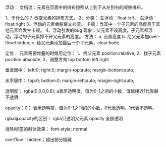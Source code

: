浮动：
文档流：元素在页面中的排布按照从上到下从左到右的顺序排布。

1、干什么的？
改变元素的排布方式。
2、分类：
左浮动：float:left、
右浮动：float:right
3、浮动的元素会脱离文档流。
卡顿：当其中一个子元素的高度高于其他元素会发生卡顿。
4、浮动引发的bug
现象：父元素不设高度，子元素都浮动，浮动的子元素撑不开父元素的高度。
方法：
      a. 设置高度
      b. 给父元素加over-flow:hidden;
      c. 给父元素添加最后一个子元素，clear:both;

定位：
元素需要堆叠的时候用定位：
1、找父元素 position:relative;
2、找子元素 position:absolute;
3、调整方向 top bottom left right

垂直居中：
left:0;
right:0;
margin-top:auto;
margin-bottom:auto;

水平居中：
top:0;
bottom:0;
margin-left:auto;
margin-right:auto;

透明度：
rgba(0,0,0,0.6);
a表示透明度，值为0-1之间的小数，值越接近1代表越不透明

opacity：0；
表示透明度，值为0-1之间的的小数，0代表透明，1代表不透明。

rgba与opacity的区别：
rgba只透明父元素
opacity 全部透明

消除i标签的斜体效果：
font-style: normal

overflow：hidden；超出部分隐藏
